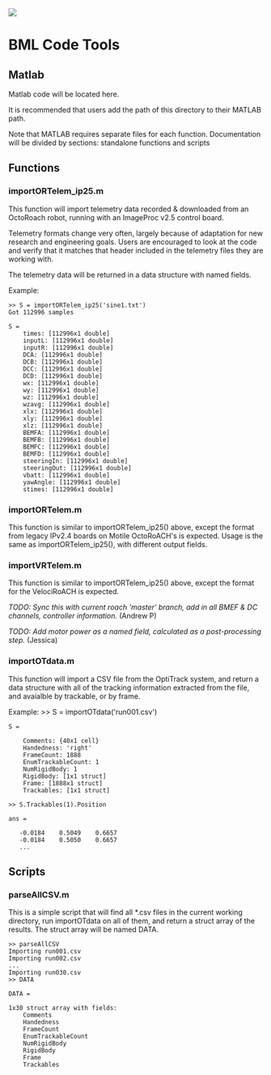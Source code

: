 <img src="http://robotics.eecs.berkeley.edu/~ronf/Biomimetics/biomimetics-thin.jpg">

BML Code Tools
===============

Matlab
---------

Matlab code will be located here.

It is recommended that users add the path of this directory to their MATLAB path.

Note that MATLAB requires separate files for each function. Documentation will be divided by sections: standalone functions and scripts

Functions
-----------

### importORTelem_ip25.m

This function will import telemetry data recorded & downloaded from an OctoRoach robot, running with an ImageProc v2.5 control board.

Telemetry formats change very often, largely because of adaptation for new research and engineering goals.
Users are encouraged to look at the code and verify that it matches that header included in the telemetry files they are working with.

The telemetry data will be returned in a data structure with named fields.

Example:

	>> S = importORTelem_ip25('sine1.txt')
	Got 112996 samples

	S = 
		times: [112996x1 double]
		inputL: [112996x1 double]
		inputR: [112996x1 double]
		DCA: [112996x1 double]
		DCB: [112996x1 double]
		DCC: [112996x1 double]
		DCD: [112996x1 double]
		wx: [112996x1 double]
		wy: [112996x1 double]
		wz: [112996x1 double]
		wzavg: [112996x1 double]
		xlx: [112996x1 double]
		xly: [112996x1 double]
		xlz: [112996x1 double]
		BEMFA: [112996x1 double]
		BEMFB: [112996x1 double]
		BEMFC: [112996x1 double]
		BEMFD: [112996x1 double]
		steeringIn: [112996x1 double]
		steeringOut: [112996x1 double]
		vbatt: [112996x1 double]
		yawAngle: [112996x1 double]
		stimes: [112996x1 double]

### importORTelem.m

This function is similar to importORTelem_ip25() above, except the format from legacy IPv2.4 boards on Motile OctoRoACH's is expected.
Usage is the same as importORTelem_ip25(), with different output fields.

### importVRTelem.m

This function is similar to importORTelem_ip25() above, except the format for the VelociRoACH is expected.

*TODO: Sync this with current roach 'master' branch, add in all BMEF & DC channels, controller information.* (Andrew P)

*TODO: Add motor power as a named field, calculated as a post-processing step.* (Jessica)

	
### importOTdata.m

This function will import a CSV file from the OptiTrack system, and return a data structure with all of the tracking information extracted from the file,
and avaialble by trackable, or by frame.

Example:
	>> S = importOTdata('run001.csv')

	S = 

		Comments: {40x1 cell}
		Handedness: 'right'
		FrameCount: 1888
		EnumTrackableCount: 1
		NumRigidBody: 1
		RigidBody: [1x1 struct]
		Frame: [1888x1 struct]
		Trackables: [1x1 struct]

	>> S.Trackables(1).Position

	ans =

	   -0.0184    0.5049    0.6657
	   -0.0184    0.5050    0.6657
	   ...
	   
				
Scripts
-----------

### parseAllCSV.m

This is a simple script that will find all *.csv files in the current working directory, run importOTdata on all of them, and return a struct array of the results.
The struct array will be named DATA.

	>> parseAllCSV
	Importing run001.csv
	Importing run002.csv
	...
	Importing run030.csv
	>> DATA

	DATA = 

	1x30 struct array with fields:
		Comments
		Handedness
		FrameCount
		EnumTrackableCount
		NumRigidBody
		RigidBody
		Frame
		Trackables


